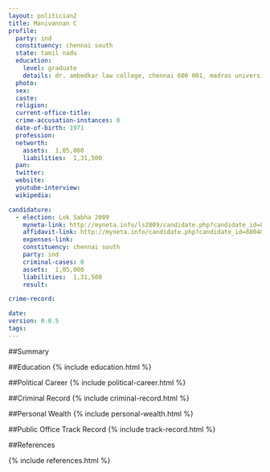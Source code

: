 ```yaml
---
layout: politician2
title: Manivannan C
profile: 
  party: ind
  constituency: chennai south
  state: tamil nadu
  education: 
    level: graduate
    details: dr. ambedkar law college, chennai 600 001, madras university in the year 1995
  photo: 
  sex: 
  caste: 
  religion: 
  current-office-title: 
  crime-accusation-instances: 0
  date-of-birth: 1971
  profession: 
  networth: 
    assets:  1,05,000
    liabilities:  1,31,500
  pan: 
  twitter: 
  website: 
  youtube-interview: 
  wikipedia: 

candidature: 
  - election: Lok Sabha 2009
    myneta-link: http://myneta.info/ls2009/candidate.php?candidate_id=8804
    affidavit-link: http://myneta.info/candidate.php?candidate_id=8804&scan=original
    expenses-link: 
    constituency: chennai south 
    party: ind
    criminal-cases: 0
    assets:  1,05,000
    liabilities:  1,31,500
    result:  

crime-record: 

date: 
version: 0.0.5
tags: 
---
```

##Summary


##Education
{% include education.html %}


##Political Career
{% include political-career.html %}


##Criminal Record
{% include criminal-record.html %}


##Personal Wealth
{% include personal-wealth.html %}


##Public Office Track Record
{% include track-record.html %}


##References


{% include references.html %}